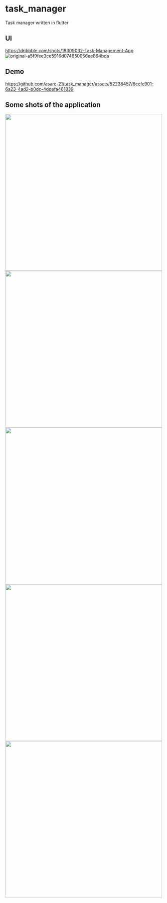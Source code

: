 # task_manager

Task manager written in flutter

## UI 
https://dribbble.com/shots/19309032-Task-Management-App
![original-a5f9fee3ce5916d074650056ee864bda](https://github.com/asare-21/task_manager/assets/52238457/92b8a04f-2341-4864-abb3-7dd4545dbd64)

## Demo
https://github.com/asare-21/task_manager/assets/52238457/8ccfc901-6a23-4ad2-b0dc-4ddefa461839

## Some shots of the application
<img src="https://github.com/asare-21/task_manager/assets/52238457/92ee79ed-33c6-417e-9e4d-f89b335cf79e" alt="" height="500">
<img src="https://github.com/asare-21/task_manager/assets/52238457/c47a4416-6438-43d2-a77b-c93cb4cf5c78" alt="" height="500">
<img src="https://github.com/asare-21/task_manager/assets/52238457/44019baa-de29-4b7c-bb88-80c7b3f496f9" alt="" height="500">
<img src="https://github.com/asare-21/task_manager/assets/52238457/efa55556-fadb-4bd5-9a3e-2a8257192144" alt="" height="500">
<img src="https://github.com/asare-21/task_manager/assets/52238457/0a054bd4-a115-46b1-a366-15f7640cc90f" alt="" height="500">


